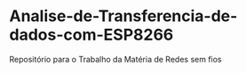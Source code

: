 # Analise-de-Transferencia-de-dados-com-ESP8266
Repositório para o Trabalho da Matéria de Redes sem fios
